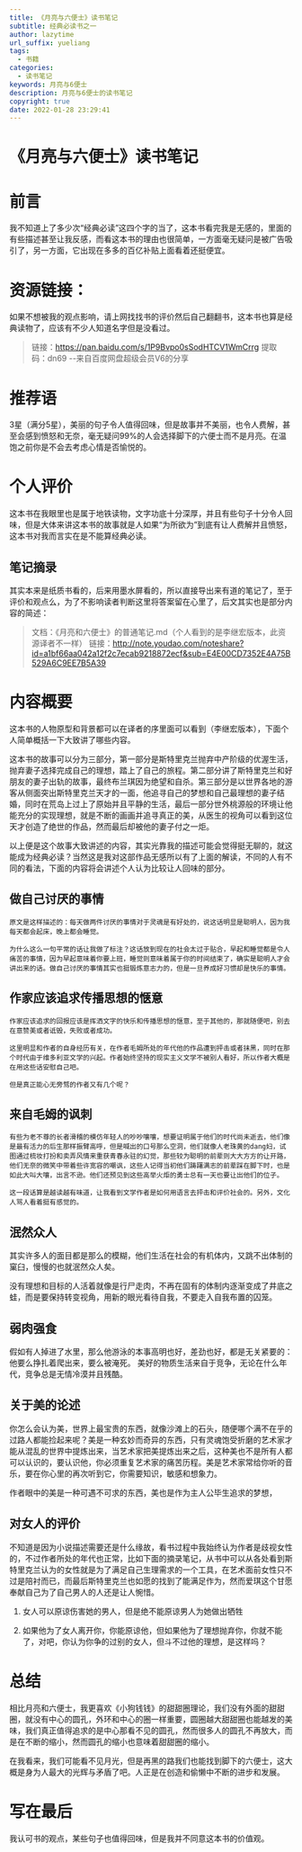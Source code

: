 ```yaml
---
title: 《月亮与六便士》读书笔记
subtitle: 经典必读书之一
author: lazytime
url_suffix: yueliang
tags:
  - 书籍
categories:
  - 读书笔记
keywords: 月亮与6便士
description: 月亮与6便士的读书笔记
copyright: true
date: 2022-01-28 23:29:41
---
```


# 《月亮与六便士》读书笔记  

# 前言

我不知道上了多少次“经典必读”这四个字的当了，这本书看完我是无感的，里面的有些描述甚至让我反感，而看这本书的理由也很简单，一方面毫无疑问是被广告吸引了，另一方面，它出现在多多的百亿补贴上面看着还挺便宜。

 

# 资源链接：

如果不想被我的观点影响，请上网找找书的评价然后自己翻翻书，这本书也算是经典读物了，应该有不少人知道名字但是没看过。

> 链接：https://pan.baidu.com/s/1P9Bvpo0sSodHTCV1WmCrrg 
> 提取码：dn69 
> --来自百度网盘超级会员V6的分享

<!-- more -->

# 推荐语

 3星（满分5星），美丽的句子令人值得回味，但是故事并不美丽，也令人费解，甚至会感到愤怒和无奈，毫无疑问99%的人会选择脚下的六便士而不是月亮。在温饱之前你是不会去考虑心情是否愉悦的。

 

# 个人评价

这本书在我眼里也是属于地铁读物，文字功底十分深厚，并且有些句子十分令人回味，但是大体来讲这本书的故事就是人如果“为所欲为”到底有让人费解并且愤怒，这本书对我而言实在是不能算经典必读。

 

##  笔记摘录

其实本来是纸质书看的，后来用墨水屏看的，所以直接导出来有道的笔记了，至于评价和观点么，为了不影响读者判断这里将答案留在心里了，后文其实也是部分内容的简述：

> 文档：《月亮和六便士》的普通笔记.md（个人看到的是李继宏版本，此资源译者不一样）
> 链接：http://note.youdao.com/noteshare?id=a1bf66aa042a12f2c7ecab9218872ecf&sub=E4E00CD7352E4A75B529A6C9EE7B5A39



# 内容概要

 这本书的人物原型和背景都可以在译者的序里面可以看到（李继宏版本），下面个人简单概括一下大致讲了哪些内容。

 这本书的故事可以分为三部分，第一部分是斯特里克兰抛弃中产阶级的优渥生活，抛弃妻子选择完成自己的理想，踏上了自己的旅程。第二部分讲了斯特里克兰和好朋友的妻子出轨的故事，最终布兰琪因为绝望和自杀。第三部分是以世界各地的游客从侧面突出斯特里克兰天才的一面，他追寻自己的梦想和自己最理想的妻子结婚，同时在荒岛上过上了原始并且平静的生活，最后一部分世外桃源般的环境让他能充分的实现理想，就是不断的画画并追寻真正的美，从医生的视角可以看到这位天才创造了绝世的作品，然而最后却被他的妻子付之一炬。

 以上便是这个故事大致讲述的内容，其实光靠我的描述可能会觉得挺无聊的，就这能成为经典必读？当然这是我对这部作品无感所以有了上面的解读，不同的人有不同的看法，下面的内容将会讲述个人认为比较让人回味的部分。

 

## 做自己讨厌的事情

 	原文是这样描述的：每天做两件讨厌的事情对于灵魂是有好处的，说这话明显是聪明人，因为我每天都会起床，晚上都会睡觉。
 	
 	为什么这么一句平常的话让我做了标注？这话放到现在的社会太过于贴合，早起和睡觉都是令人痛苦的事情，因为早起意味着你要上班，睡觉则意味着属于你的时间结束了，确实是聪明人才会讲出来的话。做自己讨厌的事情其实也挺锻炼意志力的，但是一旦养成好习惯却是快乐的事情。

 



## 作家应该追求传播思想的惬意

 	作家应该追求的回报应该是挥洒文字的快乐和传播思想的惬意，至于其他的，那就随便吧，别去在意赞美或者诋毁，失败或者成功。
 	
 	这里明显和作者的自身经历有关，在作者毛姆所处的年代他的作品遭到抨击或者抹黑，同时在那个时代由于维多利亚文学的兴起。作者始终坚持的现实主义文学不被别人看好，所以作者大概是在用这些话安慰自己吧。
 	
 	但是真正能心无旁骛的作者又有几个呢？

 



## 来自毛姆的讽刺

 	有些为老不尊的长者滑稽的模仿年轻人的吵吵嚷嚷，想要证明属于他们的时代尚未逝去，他们像是最有活力的后生那样振臂高呼，但是喊出的口号那么空洞，他们就像人老珠黄的dang妇，试图通过梳妆打扮和卖弄风情来重获青春永驻的幻觉，那些较为聪明的前辈则大大方方的让开路，他们无奈的微笑中带着些许宽容的嘲讽，这些人记得当初他们踌躇满志的前辈踩在脚下时，也是如此大叫大嚷，出言不逊。他们还预见到这些高举火炬的勇士总有一天也要让出他们的位子。
 	
 	这一段话算是越读越有味道，让我看到文学作者是如何用语言去抨击和评价社会的。另外，文化人骂人看着挺有感觉的。

 



## 泯然众人

​	 其实许多人的面目都是那么的模糊，他们生活在社会的有机体内，又跳不出体制的窠臼，慢慢的也就泯然众人矣。

​	 没有理想和目标的人活着就像是行尸走肉，不再在固有的体制内逐渐变成了井底之蛙，而是要保持转变视角，用新的眼光看待自我，不要走入自我布置的囚笼。



## 弱肉强食

 假如有人掉进了水里，那么他游泳的本事高明也好，差劲也好，都是无关紧要的：他要么挣扎着爬出来，要么被淹死。 美好的物质生活来自于竞争，无论在什么年代，竞争总是无情冷漠并且残酷。

 

## 关于美的论述

 你怎么会认为美，世界上最宝贵的东西，就像沙滩上的石头，随便哪个满不在乎的过路人都能捡起来呢？美是一种玄妙而奇异的东西，只有灵魂饱受折磨的艺术家才能从混乱的世界中提炼出来，当艺术家把美提炼出来之后，这种美也不是所有人都可以认识的，要认识他，你必须重复艺术家的痛苦历程。美是艺术家常给你听的音乐，要在你心里的再次听到它，你需要知识，敏感和想象力。

 作者眼中的美是一种可遇不可求的东西，美也是作为主人公毕生追求的梦想，

 

## 对女人的评价

​	 不知道是因为小说描述需要还是什么缘故，看书过程中我始终认为作者是歧视女性的，不过作者所处的年代也正常，比如下面的摘录笔记，从书中可以从各处看到斯特里克兰认为的女性就是为了满足自己生理需求的一个工具，在艺术面前女性只不过是陪衬而已，而最后斯特里克兰也如愿的找到了能满足作为，然而爱琪这个甘愿奉献自己为了自己男人的人还是让人惋惜。

1. 女人可以原谅伤害她的男人，但是绝不能原谅男人为她做出牺牲

2. 如果他为了女人离开你，你能原谅他，但如果他为了理想抛弃你，你就不能了，对吧，你认为你争的过别的女人，但斗不过他的理想，是这样吗？



# 总结

​	相比月亮和六便士，我更喜欢《小狗钱钱》的甜甜圈理论，我们没有外面的甜甜圈，就没有中心的圆孔，外环和中心的圈一样重要，圆圈越大甜甜圈也能越发的美味，我们真正值得追求的是中心那看不见的圆孔，然而很多人的圆孔不再放大，而是在不断的缩小，然而圆孔的缩小也意味着甜甜圈的缩小。

​	在我看来，我们可能看不见月光，但是再黑的路我们也能找到脚下的六便士，这大概是身为人最大的光辉与矛盾了吧。人正是在创造和偷懒中不断的进步和发展。



# 写在最后

​	我认可书的观点，某些句子也值得回味，但是我并不同意这本书的价值观。

​	